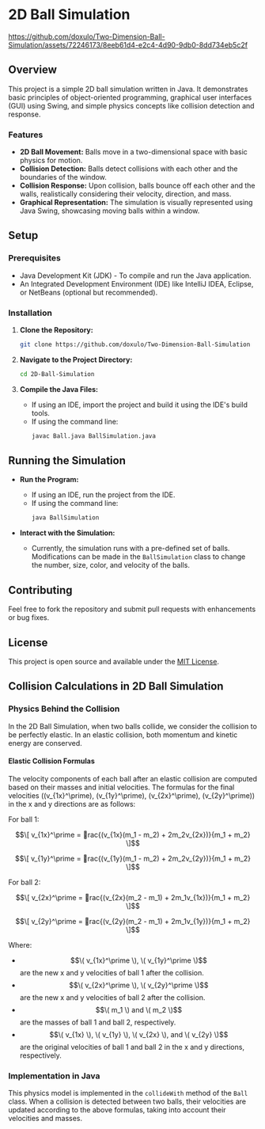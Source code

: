 
# 2D Ball Simulation



https://github.com/doxulo/Two-Dimension-Ball-Simulation/assets/72246173/8eeb61d4-e2c4-4d90-9db0-8dd734eb5c2f



## Overview

This project is a simple 2D ball simulation written in Java. It demonstrates basic principles of object-oriented programming, graphical user interfaces (GUI) using Swing, and simple physics concepts like collision detection and response.

### Features

- **2D Ball Movement:** Balls move in a two-dimensional space with basic physics for motion.
- **Collision Detection:** Balls detect collisions with each other and the boundaries of the window.
- **Collision Response:** Upon collision, balls bounce off each other and the walls, realistically considering their velocity, direction, and mass.
- **Graphical Representation:** The simulation is visually represented using Java Swing, showcasing moving balls within a window.

## Setup

### Prerequisites

- Java Development Kit (JDK) - To compile and run the Java application.
- An Integrated Development Environment (IDE) like IntelliJ IDEA, Eclipse, or NetBeans (optional but recommended).

### Installation

1. **Clone the Repository:**
   ```bash
   git clone https://github.com/doxulo/Two-Dimension-Ball-Simulation
   ```

2. **Navigate to the Project Directory:**
   ```bash
   cd 2D-Ball-Simulation
   ```

3. **Compile the Java Files:**
   - If using an IDE, import the project and build it using the IDE's build tools.
   - If using the command line:
     ```bash
     javac Ball.java BallSimulation.java
     ```

## Running the Simulation

- **Run the Program:**
  - If using an IDE, run the project from the IDE.
  - If using the command line:
    ```bash
    java BallSimulation
    ```

- **Interact with the Simulation:**
  - Currently, the simulation runs with a pre-defined set of balls. Modifications can be made in the `BallSimulation` class to change the number, size, color, and velocity of the balls.

## Contributing

Feel free to fork the repository and submit pull requests with enhancements or bug fixes.

## License

This project is open source and available under the [MIT License](LICENSE).

## Collision Calculations in 2D Ball Simulation

### Physics Behind the Collision

In the 2D Ball Simulation, when two balls collide, we consider the collision to be perfectly elastic. In an elastic collision, both momentum and kinetic energy are conserved.

#### Elastic Collision Formulas

The velocity components of each ball after an elastic collision are computed based on their masses and initial velocities. The formulas for the final velocities (\(v_{1x}^\prime\), \(v_{1y}^\prime\), \(v_{2x}^\prime\), \(v_{2y}^\prime\)) in the x and y directions are as follows:

For ball 1:

$$\[
v_{1x}^\prime = rac{(v_{1x}(m_1 - m_2) + 2m_2v_{2x})}{m_1 + m_2}
\]$$

$$\[
v_{1y}^\prime = rac{(v_{1y}(m_1 - m_2) + 2m_2v_{2y})}{m_1 + m_2}
\]$$

For ball 2:

$$\[
v_{2x}^\prime = rac{(v_{2x}(m_2 - m_1) + 2m_1v_{1x})}{m_1 + m_2}
\]$$

$$\[
v_{2y}^\prime = rac{(v_{2y}(m_2 - m_1) + 2m_1v_{1y})}{m_1 + m_2}
\]$$

Where:
- $$\( v_{1x}^\prime \), \( v_{1y}^\prime \)$$ are the new x and y velocities of ball 1 after the collision.
- $$\( v_{2x}^\prime \), \( v_{2y}^\prime \)$$ are the new x and y velocities of ball 2 after the collision.
- $$\( m_1 \) and \( m_2 \)$$ are the masses of ball 1 and ball 2, respectively.
- $$\( v_{1x} \), \( v_{1y} \), \( v_{2x} \), and \( v_{2y} \)$$ are the original velocities of ball 1 and ball 2 in the x and y directions, respectively.

### Implementation in Java

This physics model is implemented in the `collideWith` method of the `Ball` class. When a collision is detected between two balls, their velocities are updated according to the above formulas, taking into account their velocities and masses. 
